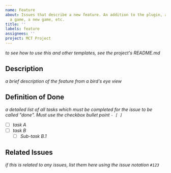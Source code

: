 ```yaml
---
name: Feature
about: Issues that describe a new feature. An addition to the plugin, a feature of
  a game, a new game, etc.
title: ''
labels: feature
assignees: ''
project: MCT Project
---
```


*to see how to use this and other templates, see the project's README.md*

## Description
*a brief description of the feature from a bird's eye view*

## Definition of Done
*a detailed list of all tasks which must be completed for the issue to be called "done". Must use the checkbox bullet point `- [ ]`*
- [ ] *task A*
- [ ] *task B*
  - [ ] *Sub-task B.1*

## Related Issues
*if this is related to any issues, list them here using the issue notation `#123`*
